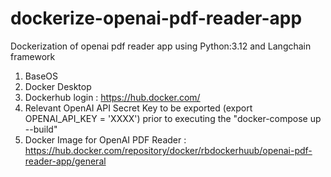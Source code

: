 # dockerize-openai-pdf-reader-app
Dockerization of openai pdf reader app using Python:3.12 and Langchain framework
1) BaseOS
2) Docker Desktop
3) Dockerhub login : https://hub.docker.com/
4) Relevant OpenAI API Secret Key to be exported (export OPENAI_API_KEY = 'XXXX') prior to executing the "docker-compose up --build"
5) Docker Image for OpenAI PDF Reader : https://hub.docker.com/repository/docker/rbdockerhuub/openai-pdf-reader-app/general
